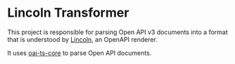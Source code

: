 # Lincoln Transformer

This project is responsible for parsing Open API v3 documents into a format that
is understood by [Lincoln](http://github.com/temando/open-api-renderer), an
OpenAPI renderer.

It uses [oai-ts-core](https://github.com/Apicurio/oai-ts-core) to parse Open API
documents.
